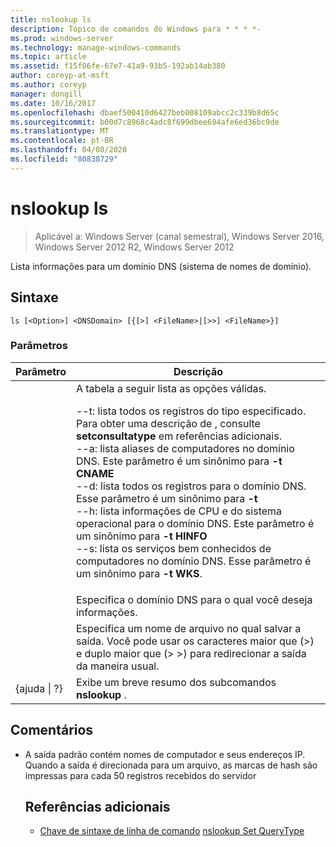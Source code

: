 ```yaml
---
title: nslookup ls
description: Tópico de comandos do Windows para * * * *-
ms.prod: windows-server
ms.technology: manage-windows-commands
ms.topic: article
ms.assetid: f15f06fe-67e7-41a9-93b5-192ab14ab380
author: coreyp-at-msft
ms.author: coreyp
manager: dongill
ms.date: 10/16/2017
ms.openlocfilehash: dbaef500410d6427beb008109abcc2c339b8d65c
ms.sourcegitcommit: b00d7c8968c4adc8f699dbee694afe6ed36bc9de
ms.translationtype: MT
ms.contentlocale: pt-BR
ms.lasthandoff: 04/08/2020
ms.locfileid: "80838729"
---
```

# <a name="nslookup-ls"></a>nslookup ls

>Aplicável a: Windows Server (canal semestral), Windows Server 2016, Windows Server 2012 R2, Windows Server 2012

Lista informações para um domínio DNS (sistema de nomes de domínio).
## <a name="syntax"></a>Sintaxe
```
ls [<Option>] <DNSDomain> [{[>] <FileName>|[>>] <FileName>}]
```
### <a name="parameters"></a>Parâmetros

|    Parâmetro    |                                                                                                                                                                                                                                                                                                               Descrição                                                                                                                                                                                                                                                                                                                |
|-----------------|------------------------------------------------------------------------------------------------------------------------------------------------------------------------------------------------------------------------------------------------------------------------------------------------------------------------------------------------------------------------------------------------------------------------------------------------------------------------------------------------------------------------------------------------------------------------------------------------------------------------------------------|
|    <Option>     | A tabela a seguir lista as opções válidas.<p>--t: lista todos os registros do tipo especificado. Para obter uma descrição de <querytype>, consulte **setconsultatype** em referências adicionais.<br />--a: lista aliases de computadores no domínio DNS. Este parâmetro é um sinônimo para **-t CNAME**<br />--d: lista todos os registros para o domínio DNS. Esse parâmetro é um sinônimo para **-t**<br />--h: lista informações de CPU e do sistema operacional para o domínio DNS. Este parâmetro é um sinônimo para **-t HINFO**<br />--s: lista os serviços bem conhecidos de computadores no domínio DNS. Esse parâmetro é um sinônimo para **-t WKS**. |
|   <DNSDomain>   |                                                                                                                                                                                                                                                                                         Especifica o domínio DNS para o qual você deseja informações.                                                                                                                                                                                                                                                                                         |
|   <FileName>    |                                                                                                                                                                                                                                 Especifica um nome de arquivo no qual salvar a saída. Você pode usar os caracteres maior que (>) e duplo maior que (> >) para redirecionar a saída da maneira usual.                                                                                                                                                                                                                                  |
| {ajuda &#124; ?} |                                                                                                                                                                                                                                                                                          Exibe um breve resumo dos subcomandos **nslookup** .                                                                                                                                                                                                                                                                                           |

## <a name="remarks"></a>Comentários
- A saída padrão contém nomes de computador e seus endereços IP. Quando a saída é direcionada para um arquivo, as marcas de hash são impressas para cada 50 registros recebidos do servidor
  ## <a name="additional-references"></a>Referências adicionais
  - [Chave de sintaxe de linha de comando](command-line-syntax-key.md)
  [nslookup Set QueryType](nslookup-set-querytype.md)
